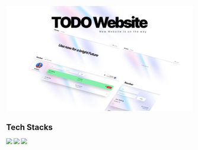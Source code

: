 <img src="public/Banner.png" />

## Tech Stacks
<div>
  <img src="https://img.shields.io/badge/react-%2320232a.svg?logo=react&logoColor=%2361dafb&style=for-the-badge">
  <img src="https://img.shields.io/badge/tailwindcss-%2338b2ac.svg?logo=tailwind-css&logoColor=white&style=for-the-badge">
  <img src="https://img.shields.io/badge/firebase-%23323330.svg?logo=firebase&logoColor=%F5820D&style=for-the-badge" /> 
</div>
